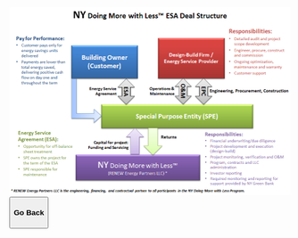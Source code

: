 <div class="main">
        <section>
            <div class="container">


<!-- # NY Doing More with Less ESA Deal Structure -->

<img src="assets/NYDMwL Deal Structure FULL Diagram.png" class="img-responsive center-block" alt="NYDMwL Deal Structure FULL Diagram"> 
<button onclick="goBack()" type="button" class="btn btn-default" aria-label="Go Back">
  <span class="glyphicon glyphicon-arrow-left" aria-hidden="true"></span>
 <h4>Go Back</h4>
</button>